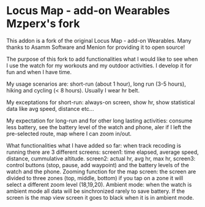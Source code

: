 # Locus Map - add-on Wearables Mzperx's fork

This addon is a fork of the original Locus Map - add-on Wearables. Many thanks to Asamm Software and Menion for providing it to open source!

The purpose of this fork to add functionalities what I would like to see when I use the watch for my workouts and my outdoor activities.
I develop it for fun and when I have time.

My usage scenarios are: short-run (about 1 hour), long run (3-5 hours), hiking and cycling (< 8 hours). Usually I wear hr belt.

My exceptations for short-run:
always-on screen, show hr, show statistical data like avg speed, distance etc...

My expectation for long-run and for other long lasting activities:
consume less battery,
see the battery level of the watch and phone,
aler if I left the pre-selected route,
map where I can zoom in/out.

What functionalities what I have added so far:
when track recoding is running there are 3 different screens: 
screen1: time elapsed, average speed, distance, cummulative altitude.
screen2: actual hr, avg hr, max hr,
screen3: control buttons (stop, pause, add waypoint) and the battery levels of the watch and the phone.
Zooming function for the map screen: the screen are divided to three zones (top, middle, bottom) if you tap on a zone it will select a different zoom level (18,19,20).
Ambient mode: when the watch is ambient mode all data will be sinchronized rarely to save battery. If the screen is the map view screen it goes to black when it is in ambient mode.

